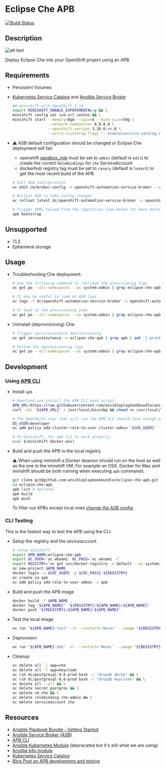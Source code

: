 # Eclipse Che APB

[![Build Status](https://travis-ci.org/ansibleplaybookbundle/eclipse-che-apb.svg?branch=master)](https://travis-ci.org/ansibleplaybookbundle/eclipse-che-apb)
## Description

![alt text](https://raw.githubusercontent.com/eclipse/che-docs/master/src/main/images/che_logo.png)

Deploy Eclipse Che into your OpenShift project using an APB.

## Requirements

- Persistent Volumes
- [Kubernetes Service Catalog](https://github.com/kubernetes-incubator/service-catalog/) and [Ansible Service Broker](https://github.com/openshift/ansible-service-broker)
    ```bash
    ## minishift with OpenShift 3.10
    export MINISHIFT_ENABLE_EXPERIMENTAL=y && \
    minishift config set iso-url centos && \
    minishift start --memory=8gb --cpus=4 --disk-size=50g \
                    --network-nameserver 8.8.8.8 \
                    --openshift-version 3.10.0-rc.0 \
                    --extra-clusterup-flags "--enable=service-catalog,router,registry,web-console,persistent-volumes,rhel-imagestreams,automation-service-broker"
    ```

- :warning: ASB default configuration should be changed or Eclipse Che deployment will fail:
  - openshift [sandbox_role](https://github.com/openshift/ansible-service-broker/blob/master/docs/config.md#openshift-configuration) must be set to `admin` (default is `edit`) to create the correct `RoleBindings` for `che` ServiceAccount
  - dockerhub registry tag must be set to `canary` (default is `latest`) to get the most recent build of the APB
  
  ```bash
  # Edit ASB configuration
  oc edit cm/broker-config -n openshift-automation-service-broker --as system:admin
  
  # Rollout ASB to take config changes
  oc rollout latest dc/openshift-automation-service-broker -n openshift-automation-service-broker --as system:admin
  
  # Trigger APBs reload from the registries (see below for more details about the APB CLI)
  apb bootstrap
  ```

## Unsupported

- TLS
- Ephemeral storage

## Usage

- Troubleshooting Che deployment:
    ```bash
    # Use the following command to retrieve the provisioning logs
    oc get po --all-namespaces --as system:admin | grep eclipse-che-apb-prov | grep Running | awk '{print "oc logs --as system:admin -f -n "$1" "$2}' | bash -
    
    # It may be useful to look at ASB logs
    oc logs -f dc/openshift-automation-service-broker -n openshift-automation-service-broker --as system:admin
    
    # Or look at the provisioning pods
    oc get po --all-namespaces --as system:admin | grep eclipse-che-apb-prov
    ```
- Uninstall (deprovisioning) Che:
    ```bash
    # Trigger serviceinstance deprovisioning
    oc get serviceinstance -n eclipse-che-apb | grep apb | awk '{ print $1 }' | xargs oc delete serviceinstance
    
    # Follow the deprovisioning logs
    oc get po --all-namespaces --as system:admin | grep eclipse-che-apb-dep | grep Running | awk '{print "oc logs --as system:admin -f -n "$1" "$2}' | bash -
    ```

## Development

### Using [APB CLI](https://github.com/ansibleplaybookbundle/ansible-playbook-bundle/blob/master/docs/apb_cli.md)

- Install `apb`
    ```bash
    # Download and install the APB CLI bash script 
    APB_URL=https://raw.githubusercontent.com/ansibleplaybookbundle/ansible-playbook-bundle/master/scripts/apb-docker-run.sh
    curl -sSL "${APB_URL}" > /usr/local/bin/abp && chmod +x /usr/local/bin/abp
    
    # The OpenShift user that will run the APB CLI should have enough privileges
    OS_USER=developer
    oc adm policy add-cluster-role-to-user cluster-admin "${OS_USER}"
    
    # On minishift, for apb CLI to work properly:
    eval $(minishift docker-env)
    ```
- Build and push the APB to the local registry

    :warning: When using minishift a Docker deamon should run on the host as well as the one in the minishift VM. For example on OSX, Docker for Mac and minishift should be both running when executing `apb` commands.

    ```bash
    git clone git@github.com:ansibleplaybookbundle/eclipse-che-apb.git
    cd eclipse-che-apb
    apb list # optional
    apb build
    apb push
    ```
    
    To filter out APBs except local ones [change the ASB config](https://github.com/openshift/ansible-service-broker/blob/master/docs/config.md#local-openshift-registry).

### CLI Testing

This is the fastest way to test the APB using the CLI:

- Setup the registry and the seviceaccount
    ```bash
    # setup minishift
    export APB_NAME=eclipse-che-apb
    export OC_USER=`oc whoami` OC_PASS=`oc whoami -t`
    export REGISTRY=`oc get svc/docker-registry -n default --as system:admin --template '{{.spec.clusterIP}}:{{index .spec.ports 0 "port"}}'`
    oc new-project $APB_NAME
    docker login -u ${OC_USER} -p ${OC_PASS} ${REGISTRY}
    oc create sa apb
    oc adm policy add-role-to-user admin -z apb
    ```
- Build and push the APB image
    ```bash
    docker build -t $APB_NAME .
    docker tag "${APB_NAME}" "${REGISTRY}/${APB_NAME}/${APB_NAME}"
    docker push "${REGISTRY}/${APB_NAME}/${APB_NAME}"
    ```
- Test the local image
    ```bash
    oc run "${APB_NAME}-test" -it --restart='Never' --image "${REGISTRY}/${APB_NAME}/${APB_NAME}" --env "OPENSHIFT_TOKEN=${OC_PASS}" --env "OPENSHIFT_TARGET=https://kubernetes.default.svc" --env "POD_NAME=${APB_NAME}-test" --env "POD_NAMESPACE=${APB_NAME}" --overrides='{"apiVersion":"v1","spec":{"serviceAccountName":"apb"}}' -- test -e namespace=${APB_NAME}
    ```    
- Deprovision
    ```bash
    oc run "${APB_NAME}-dep" -it --restart='Never' --image "${REGISTRY}/${APB_NAME}/${APB_NAME}" --env "OPENSHIFT_TOKEN=${OC_PASS}" --env "OPENSHIFT_TARGET=https://kubernetes.default.svc" --env "POD_NAME=${APB_NAME}-dep" --env "POD_NAMESPACE=${APB_NAME}" --overrides='{"apiVersion":"v1","spec":{"serviceAccountName":"apb"}}' -- deprovision -e namespace=${APB_NAME}
    ```
- Cleanup
    ```bash
    oc delete all -l app=che
    oc delete all -l app=keycloak
    oc rsh dc/postgresql-9.6-prod bash -c "dropdb dbche" && \
    oc rsh dc/postgresql-9.6-prod bash -c "dropdb keycloak" && \
    oc delete all --all && \
    oc delete secret postgres && \
    oc delete cm che && \
    oc delete rolebinding che-admin && \
    oc delete serviceaccount che
    ```

## Resources

- [Ansible Playbook Bundle - Getting Started](https://github.com/ansibleplaybookbundle/ansible-playbook-bundle/blob/master/docs/getting_started.md)
- [Ansible Service Broker (ASB)](https://github.com/openshift/ansible-service-broker)
- [APB CLI](https://github.com/ansibleplaybookbundle/ansible-playbook-bundle/blob/master/docs/apb_cli.md#push)
- [Ansible Kubernetes Module](https://github.com/ansible/ansible-kubernetes-modules) (depracated but it's still what we are using)
- [Ansilbe k8s module](https://docs.ansible.com/ansible/latest/modules/k8s_module.html)
- [Kubernetes Service Catalog](https://github.com/kubernetes-incubator/service-catalog/)
- [Blog Post on APB development and testing](https://blog.openshift.com/apb-development-testing-part-1/)
